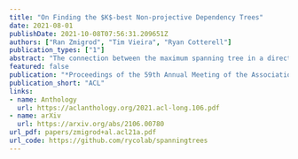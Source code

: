 ```yaml
---
title: "On Finding the $K$-best Non-projective Dependency Trees"
date: 2021-08-01
publishDate: 2021-10-08T07:56:31.209651Z
authors: ["Ran Zmigrod", "Tim Vieira", "Ryan Cotterell"]
publication_types: ["1"]
abstract: "The connection between the maximum spanning tree in a directed graph and the best dependency tree of a sentence has been exploited by the NLP community. However, for many dependency parsing schemes, an important detail of this approach is that the spanning tree must have exactly one edge emanating from the root. While work has been done to efficiently solve this problem for finding the one-best dependency tree, no research has attempted to extend this solution to finding the K-best dependency trees. This is arguably a more important extension as a larger proportion of decoded trees will not be subject to the root constraint of dependency trees. Indeed, we show that the rate of root constraint violations increases by an average of 13 times when decoding with K=50 as opposed to K=1. In this paper, we provide a simplification of the K-best spanning tree algorithm of Camerini et al. (1980). Our simplification allows us to obtain a constant time speed-up over the original algorithm. Furthermore, we present a novel extension of the algorithm for decoding the K-best dependency trees of a graph which are subject to a root constraint."
featured: false
publication: "*Proceedings of the 59th Annual Meeting of the Association for Computational Linguistics and the 10th International Joint Conference on Natural Language Processing (Volume 1: Long Papers)*"
publication_short: "ACL"
links:
- name: Anthology
  url: https://aclanthology.org/2021.acl-long.106.pdf
- name: arXiv
  url: https://arxiv.org/abs/2106.00780
url_pdf: papers/zmigrod+al.acl21a.pdf
url_code: https://github.com/rycolab/spanningtrees
---
```


